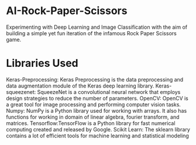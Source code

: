 # AI-Rock-Paper-Scissors
Experimenting with Deep Learning and Image Classification with the aim of building a simple yet fun iteration of the infamous Rock Paper Scissors game.

# Libraries Used
Keras-Preprocessing: Keras Preprocessing is the data preprocessing and data augmentation module of the Keras deep learning library.
Keras-squeezenet: SqueezeNet is a convolutional neural network that employs design strategies to reduce the number of parameters.
OpenCV: OpenCV is a great tool for image processing and performing computer vision tasks.
Numpy: NumPy is a Python library used for working with arrays. It also has functions for working in domain of linear algebra, fourier transform, and matrices.
Tensorflow:TensorFlow is a Python library for fast numerical computing created and released by Google.
Scikit Learn: The sklearn library contains a lot of efficient tools for machine learning and statistical modeling
